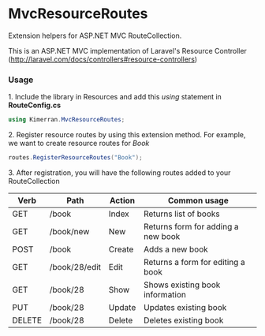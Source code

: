 MvcResourceRoutes
=================

Extension helpers for ASP.NET MVC RouteCollection.

This is an ASP.NET MVC implementation of Laravel's Resource Controller (http://laravel.com/docs/controllers#resource-controllers)

### Usage
1\. Include the library in Resources and add this *using* statement in __RouteConfig.cs__
```csharp
using Kimerran.MvcResourceRoutes;

```
  
  
2\. Register resource routes by using this extension method. For example, we want to create resource routes for *Book*
```csharp
routes.RegisterResourceRoutes("Book");
```

3\. After registration, you will have the following routes added to your RouteCollection

Verb          | Path          | Action  | Common usage
------------- | ------------- | ------- | ------------
GET           | /book         | Index   | Returns list of books
GET           | /book/new     | New     | Returns form for adding a new book
POST          | /book         | Create  | Adds a new book
GET           | /book/28/edit | Edit    | Returns a form for editing a book
GET           | /book/28      | Show    | Shows existing book information
PUT           | /book/28      | Update  | Updates existing book
DELETE        | /book/28      | Delete  | Deletes existing book

